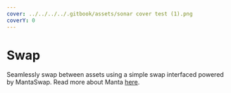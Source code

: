 ```yaml
---
cover: ../../../../.gitbook/assets/sonar cover test (1).png
coverY: 0
---
```


# Swap

Seamlessly swap between assets using a simple swap interfaced powered by MantaSwap. Read more about Manta [here](https://mantadao.app).
